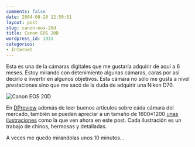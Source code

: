 ```yaml
---
comments: false
date: 2004-08-20 12:50:51
layout: post
slug: canon-eos-20d
title: Canon EOS 20D
wordpress_id: 1931
categories:
- Internet
---
```


Esta es una de la cámaras digitales que me gustaría adquirir de aquí a 6 meses. Estoy mirando con detenimiento algunas cámaras, caras por así decirlo e invertir en algunos objetivos. Esta cámara no sólo me gusta a nivel prestaciones sino que me sacó de la duda de adquirir una Nikon D70.





![Canon EOS 20D](http://www.minid.net/images/canon-eos-20d.png)





En [DPreview](http://www.dpreview.com/) además de leer buenos artículos sobre cáda cámara del mercado, también se pueden apreciar a un tamaño de 1600&#215;1200 [unas ilustraciones](http://www.dpreview.com/reviews/CanonEOS1DMKII/Images/specsview.png) como la que ven ahora en este post. Cada ilustración es un trabajo de chinos, hermosas y detalladas.





A veces me quedo mirandolas unos 10 minutos…

